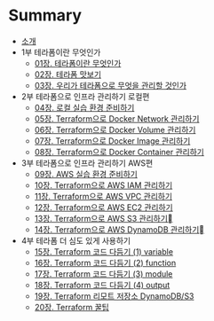 # Summary

* [소개](README.md)
* 1부 테라폼이란 무엇인가
  * [01장. 테라폼이란 무엇인가](./part1/01_what_is_terraform/01_what_is_terraform.md)
  * [02장. 테라폼 맛보기](./part1/02_terraform_tutorial/02_terraform_tutorial.md)
  * [03장. 우리가 테라폼으로 무엇을 관리할 것인가](./part1/03_what_we_managed_infrastructure/03_what_we_managed_infrastructure.md)
* 2부 테라폼으로 인프라 관리하기 로컬편
  * [04장. 로컬 실습 환경 준비하기]()
  * [05장. Terraform으로 Docker Network 관리하기](./part2/04-build-network/04-build-network.md)
  * [06장. Terraform으로 Docker Volume 관리하기]()
  * [07장. Terraform으로 Docker Image 관리하기]()
  * [08장. Terraform으로 Docker Container 관리하기]()
* 3부 테라폼으로 인프라 관리하기 AWS편
  * [09장. AWS 실습 환경 준비하기](./part3/09_ready_to_aws/09_ready_to_aws.md)
  * [10장. Terraform으로 AWS IAM 관리하기](./part3/10_manage_aws_iam/10_manage_aws_iam.md)
  * [11장. Terraform으로 AWS VPC 관리하기](./part3/11_manage_aws_vpc/11_manage_aws_vpc.md) 
  * [12장. Terraform으로 AWS EC2 관리하기]()
  * [13장. Terraform으로 AWS S3 관리하기]()
  * [14장. Terraform으로 AWS DynamoDB 관리하기]()
* 4부 테라폼 더 심도 있게 사용하기
  * [15장. Terraform 코드 다듬기 (1) variable]()
  * [16장. Terraform 코드 다듬기 (2) function]()
  * [17장. Terraform 코드 다듬기 (3) module]()
  * [18장. Terraform 코드 다듬기 (4) output]()
  * [19장. Terraform 리모트 저장소 DynamoDB/S3]()
  * [20장. Terraform 꿀팁]()